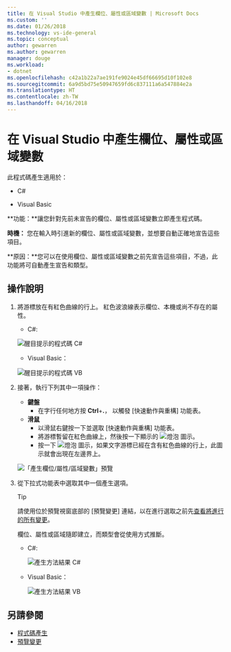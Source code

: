 ```yaml
---
title: 在 Visual Studio 中產生欄位、屬性或區域變數 | Microsoft Docs
ms.custom: ''
ms.date: 01/26/2018
ms.technology: vs-ide-general
ms.topic: conceptual
author: gewarren
ms.author: gewarren
manager: douge
ms.workload:
- dotnet
ms.openlocfilehash: c42a1b22a7ae191fe9024e45df66695d10f102e8
ms.sourcegitcommit: 6a9d5bd75e50947659fd6c837111a6a547884e2a
ms.translationtype: HT
ms.contentlocale: zh-TW
ms.lasthandoff: 04/16/2018
---
```

# <a name="generate-a-field-property-or-local-variable-in-visual-studio"></a>在 Visual Studio 中產生欄位、屬性或區域變數

此程式碼產生適用於：

- C#

- Visual Basic

**功能：**讓您針對先前未宣告的欄位、屬性或區域變數立即產生程式碼。

**時機：** 您在輸入時引進新的欄位、屬性或區域變數，並想要自動正確地宣告這些項目。

**原因：**您可以在使用欄位、屬性或區域變數之前先宣告這些項目，不過，此功能將可自動產生宣告和類型。

## <a name="how-to"></a>操作說明

1. 將游標放在有紅色曲線的行上。 紅色波浪線表示欄位、本機或尚不存在的屬性。

   - C#: 

    ![醒目提示的程式碼 C#](media/field-highlight-cs.png)

   - Visual Basic：

    ![醒目提示的程式碼 VB](media/field-highlight-vb.png)

1. 接著，執行下列其中一項操作：

   - **鍵盤**
     - 在字行任何地方按 **Ctrl**+**.**， 以觸發 [快速動作與重構] 功能表。
   - **滑鼠**
     - 以滑鼠右鍵按一下並選取 [快速動作與重構] 功能表。
     - 將游標暫留在紅色曲線上，然後按一下顯示的 ![燈泡](media/bulb-cs.png) 圖示。
     - 按一下 ![燈泡](media/bulb-cs.png) 圖示，如果文字游標已經在含有紅色曲線的行上，此圖示就會出現在左邊界上。

    ![「產生欄位/屬性/區域變數」預覽](media/field-preview-cs.png)

1. 從下拉式功能表中選取其中一個產生選項。

   > [!TIP]
   > 請使用位於預覽視窗底部的 [預覽變更] 連結，以在進行選取之前先[查看將進行的所有變更](../../ide/preview-changes.md)。

   欄位、屬性或區域隨即建立，而類型會從使用方式推斷。

   - C#: 

      ![產生方法結果 C#](media/field-result-cs.png)

   - Visual Basic：

      ![產生方法結果 VB](media/field-result-vb.png)

## <a name="see-also"></a>另請參閱

- [程式碼產生](../code-generation-in-visual-studio.md)
- [預覽變更](../../ide/preview-changes.md)
